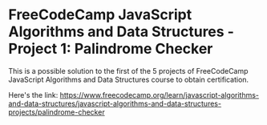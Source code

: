 # FreeCodeCamp JavaScript Algorithms and Data Structures - Project 1: Palindrome Checker

This is a possible solution to the first of the 5 projects of FreeCodeCamp JavaScript Algorithms and Data Structures course to obtain certification.

Here's the link:
https://www.freecodecamp.org/learn/javascript-algorithms-and-data-structures/javascript-algorithms-and-data-structures-projects/palindrome-checker
